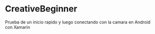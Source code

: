 # CreativeBeginner
Prueba de un inicio rapido y luego conectando con la camara en Android con Xamarin

